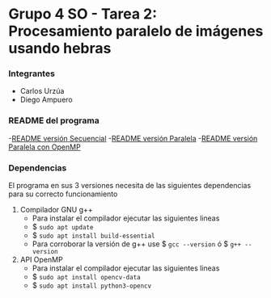 # Grupo 4 SO - Tarea 2: Procesamiento paralelo de imágenes usando hebras

### Integrantes
- Carlos Urzúa
- Diego Ampuero

### README del programa
   -[README versión Secuencial](src/Secuencial/README-secuencial.md)
   -[README versión Paralela](src/Paralela/README-paralela.md)
   -[README versión Paralela con OpenMP](src/ParalelaOpenMP/README-paralela-OpenMP.md)

### Dependencias
El programa en sus 3 versiones necesita de las siguientes dependencias para su correcto funcionamiento
1. Compilador GNU g++
   - Para instalar el compilador ejecutar las siguientes lineas
   - $ `sudo apt update`
   - $ `sudo apt install build-essential`
   - Para corroborar la versión de g++ use $ `gcc --version` ó $ `g++ --version`
2. API OpenMP
   - Para instalar el compilador ejecutar las siguientes lineas
   - $ `sudo apt install opencv-data`
   - $ `sudo apt install python3-opencv`